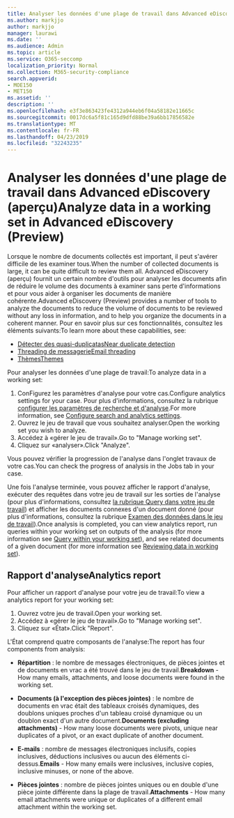 ```yaml
---
title: Analyser les données d'une plage de travail dans Advanced eDiscovery (aperçu)
ms.author: markjjo
author: markjjo
manager: laurawi
ms.date: ''
ms.audience: Admin
ms.topic: article
ms.service: O365-seccomp
localization_priority: Normal
ms.collection: M365-security-compliance
search.appverid:
- MOE150
- MET150
ms.assetid: ''
description: ''
ms.openlocfilehash: e3f3e863423fe4312a944eb6f04a58182e11665c
ms.sourcegitcommit: 0017dc6a5f81c165d9dfd88be39a6bb17856582e
ms.translationtype: MT
ms.contentlocale: fr-FR
ms.lasthandoff: 04/23/2019
ms.locfileid: "32243235"
---
```

# <a name="analyze-data-in-a-working-set-in-advanced-ediscovery-preview"></a><span data-ttu-id="97d8a-102">Analyser les données d'une plage de travail dans Advanced eDiscovery (aperçu)</span><span class="sxs-lookup"><span data-stu-id="97d8a-102">Analyze data in a working set in Advanced eDiscovery (Preview)</span></span>

<span data-ttu-id="97d8a-103">Lorsque le nombre de documents collectés est important, il peut s'avérer difficile de les examiner tous.</span><span class="sxs-lookup"><span data-stu-id="97d8a-103">When the number of collected documents is large, it can be quite difficult to review them all.</span></span> <span data-ttu-id="97d8a-104">Advanced eDiscovery (aperçu) fournit un certain nombre d'outils pour analyser les documents afin de réduire le volume des documents à examiner sans perte d'informations et pour vous aider à organiser les documents de manière cohérente.</span><span class="sxs-lookup"><span data-stu-id="97d8a-104">Advanced eDiscovery (Preview) provides a number of tools to analyze the documents to reduce the volume of documents to be reviewed without any loss in information, and to help you organize the documents in a coherent manner.</span></span> <span data-ttu-id="97d8a-105">Pour en savoir plus sur ces fonctionnalités, consultez les éléments suivants:</span><span class="sxs-lookup"><span data-stu-id="97d8a-105">To learn more about these capabilities, see:</span></span>

- [<span data-ttu-id="97d8a-106">Détecter des quasi-duplicatas</span><span class="sxs-lookup"><span data-stu-id="97d8a-106">Near duplicate detection</span></span>](near-duplicates.md)
- [<span data-ttu-id="97d8a-107">Threading de messagerie</span><span class="sxs-lookup"><span data-stu-id="97d8a-107">Email threading</span></span>](email-threading.md)
- [<span data-ttu-id="97d8a-108">Thèmes</span><span class="sxs-lookup"><span data-stu-id="97d8a-108">Themes</span></span>](themes.md)

<span data-ttu-id="97d8a-109">Pour analyser les données d'une plage de travail:</span><span class="sxs-lookup"><span data-stu-id="97d8a-109">To analyze data in a working set:</span></span>

1. <span data-ttu-id="97d8a-110">ConFigurez les paramètres d'analyse pour votre cas.</span><span class="sxs-lookup"><span data-stu-id="97d8a-110">Configure analytics settings for your case.</span></span> <span data-ttu-id="97d8a-111">Pour plus d'informations, consultez la rubrique [configurer les paramètres de recherche et d'analyse](configure-search-analytics-settings.md).</span><span class="sxs-lookup"><span data-stu-id="97d8a-111">For more information, see [Configure search and analytics settings](configure-search-analytics-settings.md).</span></span>
2. <span data-ttu-id="97d8a-112">Ouvrez le jeu de travail que vous souhaitez analyser.</span><span class="sxs-lookup"><span data-stu-id="97d8a-112">Open the working set you wish to analyze.</span></span>
3. <span data-ttu-id="97d8a-113">Accédez à «gérer le jeu de travail».</span><span class="sxs-lookup"><span data-stu-id="97d8a-113">Go to "Manage working set".</span></span>
4. <span data-ttu-id="97d8a-114">Cliquez sur «analyser».</span><span class="sxs-lookup"><span data-stu-id="97d8a-114">Click "Analyze".</span></span>

<span data-ttu-id="97d8a-115">Vous pouvez vérifier la progression de l'analyse dans l'onglet travaux de votre cas.</span><span class="sxs-lookup"><span data-stu-id="97d8a-115">You can check the progress of analysis in the Jobs tab in your case.</span></span>

 <span data-ttu-id="97d8a-116">Une fois l'analyse terminée, vous pouvez afficher le rapport d'analyse, exécuter des requêtes dans votre jeu de travail sur les sorties de l'analyse (pour plus d'informations, consultez [la rubrique Query dans votre jeu de travail](working-set-search.md)) et afficher les documents connexes d'un document donné (pour plus d'informations, consultez la rubrique [ Examen des données dans le jeu de travail](reviewing-data-in-working-set.md)).</span><span class="sxs-lookup"><span data-stu-id="97d8a-116">Once analysis is completed, you can view analytics report, run queries within your working set on outputs of the analysis (for more information see [Query within your working set](working-set-search.md)), and see related documents of a given document (for more information see [Reviewing data in working set](reviewing-data-in-working-set.md)).</span></span>

## <a name="analytics-report"></a><span data-ttu-id="97d8a-117">Rapport d'analyse</span><span class="sxs-lookup"><span data-stu-id="97d8a-117">Analytics report</span></span>

<span data-ttu-id="97d8a-118">Pour afficher un rapport d'analyse pour votre jeu de travail:</span><span class="sxs-lookup"><span data-stu-id="97d8a-118">To view a analytics report for your working set:</span></span>

1. <span data-ttu-id="97d8a-119">Ouvrez votre jeu de travail.</span><span class="sxs-lookup"><span data-stu-id="97d8a-119">Open your working set.</span></span>
2. <span data-ttu-id="97d8a-120">Accédez à «gérer le jeu de travail».</span><span class="sxs-lookup"><span data-stu-id="97d8a-120">Go to "Manage working set".</span></span>
3. <span data-ttu-id="97d8a-121">Cliquez sur «État».</span><span class="sxs-lookup"><span data-stu-id="97d8a-121">Click "Report".</span></span>

<span data-ttu-id="97d8a-122">L'État comprend quatre composants de l'analyse:</span><span class="sxs-lookup"><span data-stu-id="97d8a-122">The report has four components from analysis:</span></span>

- <span data-ttu-id="97d8a-123">**Répartition** : le nombre de messages électroniques, de pièces jointes et de documents en vrac a été trouvé dans le jeu de travail.</span><span class="sxs-lookup"><span data-stu-id="97d8a-123">**Breakdown** - How many emails, attachments, and loose documents were found in the working set.</span></span>

- <span data-ttu-id="97d8a-124">**Documents (à l'exception des pièces jointes)** : le nombre de documents en vrac était des tableaux croisés dynamiques, des doublons uniques proches d'un tableau croisé dynamique ou un doublon exact d'un autre document.</span><span class="sxs-lookup"><span data-stu-id="97d8a-124">**Documents (excluding attachments)** - How many loose documents were pivots, unique near duplicates of a pivot, or an exact duplicate of another document.</span></span>

- <span data-ttu-id="97d8a-125">**E-mails** : nombre de messages électroniques inclusifs, copies inclusives, déductions inclusives ou aucun des éléments ci-dessus.</span><span class="sxs-lookup"><span data-stu-id="97d8a-125">**Emails** - How many emails were inclusives, inclusive copies, inclusive minuses, or none of the above.</span></span>

- <span data-ttu-id="97d8a-126">**Pièces jointes** : nombre de pièces jointes uniques ou en double d'une pièce jointe différente dans la plage de travail.</span><span class="sxs-lookup"><span data-stu-id="97d8a-126">**Attachments** - How many email attachments were unique or duplicates of a different email attachment within the working set.</span></span>
